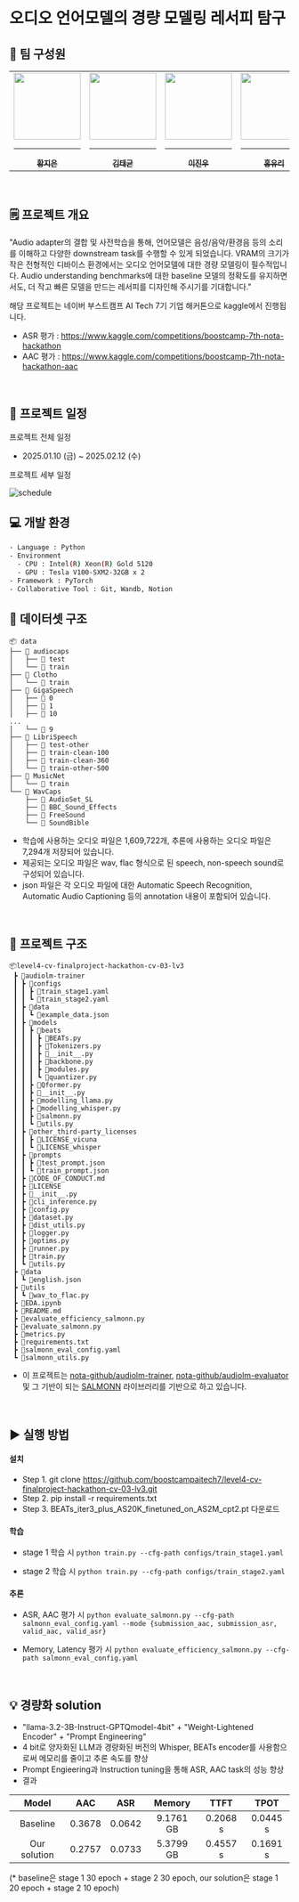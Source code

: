 # 오디오 언어모델의 경량 모델링 레서피 탐구

## 🥇 팀 구성원

<div align="center">
<table>
  <tr>
    <td align="center">
      <a href="https://github.com/kupulau">
        <img src="https://github.com/user-attachments/assets/d78bb2d1-6469-43e4-9665-eca058f1a2e5" width="120px" height="120px" alt=""/>
        <hr />
        <sub><b>황지은</b></sub><br />
      </a>
    </td>
    <td align="center">
      <a href="https://github.com/asotea">
        <img src="https://github.com/user-attachments/assets/a15d120c-f086-4f3c-8902-25dd260675ba" width="120px" height="120px" alt=""/>
        <hr />
        <sub><b>김태균</b></sub><br />
      </a>
    </td>
    <td align="center">
      <a href="https://github.com/mujjinungae">
        <img src="https://github.com/user-attachments/assets/9098f35a-2002-4f6c-ba66-e3a94310a9f5" width="120px" height="120px" alt=""/>
        <hr />
        <sub><b>이진우</b></sub><br />
      </a>
    </td>
    <td align="center">
      <a href="https://github.com/glasshong">
        <img src="https://github.com/user-attachments/assets/5474a1fb-63ca-465e-b85e-0689beb35d87" width="120px" height="120px" alt=""/>
        <hr />
        <sub><b>홍유리</b></sub><br />
      </a>
    </td>
    <td align="center">
      <a href="https://github.com/EuiInSeong">
        <img src="https://github.com/user-attachments/assets/6e33239b-6101-4d5d-807a-2a01a7f39cc7" width="120px" height="120px" alt=""/>
        <hr />
        <sub><b>성의인</b></sub><br />
      </a>
    </td>
    <td align="center">
      <a href="https://github.com/jinbong-yeom">
        <img src="https://github.com/user-attachments/assets/73fd05b7-0884-46c8-8b4a-fb787626138c" width="120px" height="120px" alt=""/>
        <hr />
        <sub><b>염진봉</b></sub><br />
      </a>
    </td>
  </tr>
</table>
</div>

<br />

## 🗒️ 프로젝트 개요

"Audio adapter의 결합 및 사전학습을 통해, 언어모델은 음성/음악/환경음 등의 소리를 이해하고 다양한 downstream task를 수행할 수 있게 되었습니다. VRAM의 크기가 작은 전형적인 디바이스 환경에서는 오디오 언어모델에 대한 경량 모델링이 필수적입니다. Audio understanding benchmarks에 대한 baseline 모델의 정확도를 유지하면서도, 더 작고 빠른 모델을 만드는 레서피를 디자인해 주시기를 기대합니다."

해당 프로젝트는 네이버 부스트캠프 AI Tech 7기 기업 해커톤으로 kaggle에서 진행됩니다.

- ASR 평가 : https://www.kaggle.com/competitions/boostcamp-7th-nota-hackathon
- AAC 평가 : https://www.kaggle.com/competitions/boostcamp-7th-nota-hackathon-aac

<br />

## 📅 프로젝트 일정

프로젝트 전체 일정

- 2025.01.10 (금) ~ 2025.02.12 (수)

프로젝트 세부 일정

![schedule](https://github.com/user-attachments/assets/f02d1aa3-4c84-48e2-bb59-35f82823366e)

## 💻 개발 환경

```bash
- Language : Python
- Environment
  - CPU : Intel(R) Xeon(R) Gold 5120
  - GPU : Tesla V100-SXM2-32GB x 2
- Framework : PyTorch
- Collaborative Tool : Git, Wandb, Notion
```

## 📁 데이터셋 구조

```
📦 data
├── 📂 audiocaps
│   ├── 📂 test
│   └── 📂 train
├── 📂 Clotho
│   └── 📂 train
├── 📂 GigaSpeech
│   ├── 📂 0
│   ├── 📂 1
│   ├── 📂 10
...
│   └── 📂 9
├── 📂 LibriSpeech
│   ├── 📂 test-other
│   ├── 📂 train-clean-100
│   ├── 📂 train-clean-360
│   └── 📂 train-other-500
├── 📂 MusicNet
│   └── 📂 train
└── 📂 WavCaps
    ├── 📂 AudioSet_SL
    ├── 📂 BBC_Sound_Effects
    ├── 📂 FreeSound
    └── 📂 SoundBible
```

- 학습에 사용하는 오디오 파일은 1,609,722개, 추론에 사용하는 오디오 파일은 7,294개 저장되어 있습니다. 
- 제공되는 오디오 파일은 wav, flac 형식으로 된 speech, non-speech sound로 구성되어 있습니다.
- json 파일은 각 오디오 파일에 대한 Automatic Speech Recognition, Automatic Audio Captioning 등의 annotation 내용이 포함되어 있습니다.

<br />

## 📁 프로젝트 구조 

```
📦level4-cv-finalproject-hackathon-cv-03-lv3
 ┣ 📂audiolm-trainer
 ┃ ┣ 📂configs
 ┃ ┃ ┣ 📜train_stage1.yaml
 ┃ ┃ ┗ 📜train_stage2.yaml
 ┃ ┣ 📂data
 ┃ ┃ ┗ 📜example_data.json
 ┃ ┣ 📂models
 ┃ ┃ ┣ 📂beats
 ┃ ┃ ┃ ┣ 📜BEATs.py
 ┃ ┃ ┃ ┣ 📜Tokenizers.py
 ┃ ┃ ┃ ┣ 📜__init__.py
 ┃ ┃ ┃ ┣ 📜backbone.py
 ┃ ┃ ┃ ┣ 📜modules.py
 ┃ ┃ ┃ ┗ 📜quantizer.py
 ┃ ┃ ┣ 📜Qformer.py
 ┃ ┃ ┣ 📜__init__.py
 ┃ ┃ ┣ 📜modelling_llama.py
 ┃ ┃ ┣ 📜modelling_whisper.py
 ┃ ┃ ┣ 📜salmonn.py
 ┃ ┃ ┗ 📜utils.py
 ┃ ┣ 📂other_third-party_licenses
 ┃ ┃ ┣ 📜LICENSE_vicuna
 ┃ ┃ ┗ 📜LICENSE_whisper
 ┃ ┣ 📂prompts
 ┃ ┃ ┣ 📜test_prompt.json
 ┃ ┃ ┗ 📜train_prompt.json
 ┃ ┣ 📜CODE_OF_CONDUCT.md
 ┃ ┣ 📜LICENSE
 ┃ ┣ 📜__init__.py
 ┃ ┣ 📜cli_inference.py
 ┃ ┣ 📜config.py
 ┃ ┣ 📜dataset.py
 ┃ ┣ 📜dist_utils.py
 ┃ ┣ 📜logger.py
 ┃ ┣ 📜optims.py
 ┃ ┣ 📜runner.py
 ┃ ┣ 📜train.py
 ┃ ┗ 📜utils.py
 ┣ 📂data
 ┃ ┗ 📜english.json
 ┣ 📂utils
 ┃ ┗ 📜wav_to_flac.py
 ┣ 📜EDA.ipynb
 ┣ 📜README.md
 ┣ 📜evaluate_efficiency_salmonn.py
 ┣ 📜evaluate_salmonn.py
 ┣ 📜metrics.py
 ┣ 📜requirements.txt
 ┣ 📜salmonn_eval_config.yaml
 ┗ 📜salmonn_utils.py
```

- 이 프로젝트는 [nota-github/audiolm-trainer](https://github.com/nota-github/audiolm-trainer), [nota-github/audiolm-evaluator](https://github.com/nota-github/audiolm-evaluator/tree/v1.1) 및 그 기반이 되는 [SALMONN](https://github.com/bytedance/SALMONN) 라이브러리를 기반으로 하고 있습니다. 

<br />

## ▶️ 실행 방법

#### 설치

- Step 1. git clone https://github.com/boostcampaitech7/level4-cv-finalproject-hackathon-cv-03-lv3.git
- Step 2. pip install -r requirements.txt
- Step 3. BEATs_iter3_plus_AS20K_finetuned_on_AS2M_cpt2.pt 다운로드

#### 학습

- stage 1 학습 시
`python train.py --cfg-path configs/train_stage1.yaml`

- stage 2 학습 시
`python train.py --cfg-path configs/train_stage2.yaml`

#### 추론

- ASR, AAC 평가 시
`python evaluate_salmonn.py --cfg-path salmonn_eval_config.yaml --mode {submission_aac, submission_asr, valid_aac, valid_asr}`

- Memory, Latency 평가 시
`python evaluate_efficiency_salmonn.py --cfg-path salmonn_eval_config.yaml`

<br />

## 💡 경량화 solution

- "llama-3.2-3B-Instruct-GPTQmodel-4bit" + "Weight-Lightened Encoder" + "Prompt Engineering"
- 4 bit로 양자화된 LLM과 경량화된 버전의 Whisper, BEATs encoder를 사용함으로써 메모리를 줄이고 추론 속도를 향상
- Prompt Engieering과 Instruction tuning을 통해 ASR, AAC task의 성능 향상
- 결과

|Model|AAC|ASR|Memory|TTFT|TPOT|
|:---------:|:---------:|:---------:|:---------:|:---------:|:---------:|
|Baseline|0.3678|0.0642|9.1761 GB|0.2068 s|0.0445 s|
|Our solution|0.2757|0.0733|5.3799 GB|0.4557 s|0.1691 s|

(* baseline은 stage 1 30 epoch + stage 2 30 epoch,
our solution은 stage 1 20 epoch + stage 2 10 epoch)

<br />